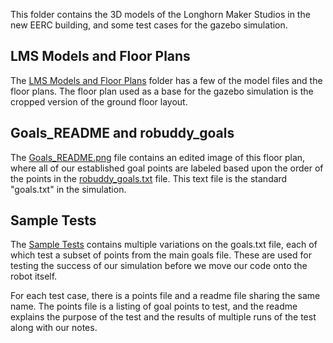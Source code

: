 This folder contains the 3D models of the Longhorn Maker Studios in the new EERC building, and some test cases for the gazebo simulation.


LMS Models and Floor Plans
---
The [LMS Models and Floor Plans](./LMS%20Models%20and%20Floor%20Plans) folder has a few of the model files and the floor plans. The floor plan used as a base for the gazebo simulation is the cropped version of the ground floor layout.


Goals_README and robuddy_goals
---
The [Goals_README.png](./Goals_README.png) file contains an edited image of this floor plan, where all of our established goal points are labeled based upon the order of the points in the [robuddy_goals.txt](./robuddy_goals.txt) file. This text file is the standard "goals.txt" in the simulation.


Sample Tests
---
The [Sample Tests](./Sample%20Tests) contains multiple variations on the goals.txt file, each of which test a subset of points from the main goals file. These are used for testing the success of our simulation before we move our code onto the robot itself.

For each test case, there is a points file and a readme file sharing the same name. The points file is a listing of goal points to test, and the readme explains the purpose of the test and the results of multiple runs of the test along with our notes.